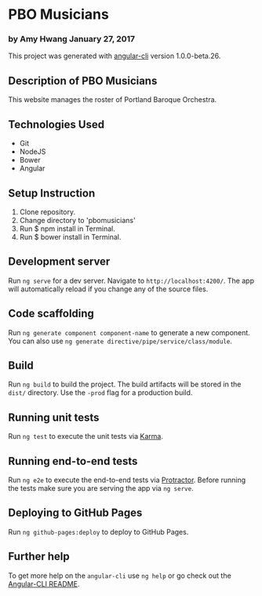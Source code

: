 # PBO Musicians
### by Amy Hwang  January 27, 2017

This project was generated with [angular-cli](https://github.com/angular/angular-cli) version 1.0.0-beta.26.

## Description of PBO Musicians
This website manages the roster of Portland Baroque Orchestra.

## Technologies Used
  * Git
  * NodeJS
  * Bower
  * Angular

## Setup Instruction
  1. Clone repository.
  2. Change directory to 'pbomusicians'
  2. Run $ npm install in Terminal.
  3. Run $ bower install in Terminal.

## Development server
Run `ng serve` for a dev server. Navigate to `http://localhost:4200/`. The app will automatically reload if you change any of the source files.

## Code scaffolding

Run `ng generate component component-name` to generate a new component. You can also use `ng generate directive/pipe/service/class/module`.

## Build

Run `ng build` to build the project. The build artifacts will be stored in the `dist/` directory. Use the `-prod` flag for a production build.

## Running unit tests

Run `ng test` to execute the unit tests via [Karma](https://karma-runner.github.io).

## Running end-to-end tests

Run `ng e2e` to execute the end-to-end tests via [Protractor](http://www.protractortest.org/).
Before running the tests make sure you are serving the app via `ng serve`.

## Deploying to GitHub Pages

Run `ng github-pages:deploy` to deploy to GitHub Pages.

## Further help

To get more help on the `angular-cli` use `ng help` or go check out the [Angular-CLI README](https://github.com/angular/angular-cli/blob/master/README.md).
